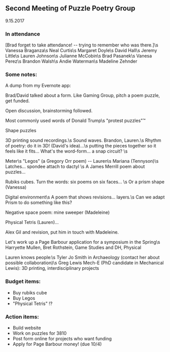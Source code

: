 ## Second Meeting of Puzzle Poetry Group
9.15.2017

### In attendance

[Brad forget to take attendance! -- trying to remember who was there.]\s
Vanessa Braganza\s
Neal Curtis\s
Margaret Doyle\s
David Hall\s
Jeremy Little\s
Lauren Johnson\s
Julianne McCobin\s
Brad Pasanek\s
Vanesa Perez\s
Brandon Walsh\s
Andie Waterman\s
Madeline Zehnder
### Some notes:

A dump from my Evernote app: 

Brad/David talked about a form. Like Gaming Group, pitch a poem puzzle, get funded. 

Open discussion, brainstorming followed.

Most commonly used words of Donald Trump\s
    "protest puzzles"™

Shape puzzles

3D printing sound recordings.\s
Sound waves. Brandon, Lauren.\s
Rhythm of poetry: do it in 3D! (David's idea)...\s putting the pieces together so it feels like it fits... 
    What's the word-form... a snap circuit? \s

Meter\s
"Legos" (a Gregory Orr poem) -- Lauren\s
Mariana (Tennyson)\s
Latches... spondee attach to dactyl \s
A James Merrill poem about puzzles...

Rubiks cubes. Turn the words: six poems on six faces... \s
Or a prism shape (Vanessa)

Digital environment\s
A poem that shows revisions... layers.\s
Can we adapt Prism to do something like this?

Negative space poem: mine sweeper (Madeleine)

Physical Tetris (Lauren)...

Alex Gil and revision, put him in touch with Madeleine.

Let's work up a Page Barbour application for a symposium in the Spring\s
Harryette Mullen, Bret Rothstein, Game Studies and DH, Physical

Lauren knows people:\s
Tyler Jo Smith in Archaeology (contact her about possible collaboration)\s
Greg Lewis Mech-E (PhD candidate in Mechanical Lewis): 3D printing, interdisciplinary projects

### Budget items:
- Buy rubiks cube
- Buy Legos
- "Physical Tetris" !?

### Action items:
- Build website
- Work on puzzles for 3810
- Post form online for projects who want funding
- Apply for Page Barbour money! (due 10/4)